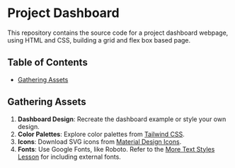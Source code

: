 # Project Dashboard

This repository contains the source code for a project dashboard webpage, using HTML and CSS, building a
grid and flex box based page.

## Table of Contents

- [Gathering Assets](#gathering-assets)

## Gathering Assets
1. **Dashboard Design**: Recreate the dashboard example or style your own design.
2. **Color Palettes**: Explore color palettes from [Tailwind CSS](https://tailwindcss.com/).
3. **Icons**: Download SVG icons from [Material Design Icons](https://materialdesignicons.com/).
4. **Fonts**: Use Google Fonts, like Roboto. Refer to the [More Text Styles Lesson](https://fonts.google.com/) for including external fonts.




